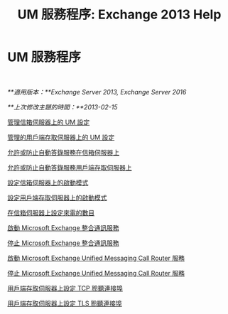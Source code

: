 ﻿---
title: 'UM 服務程序: Exchange 2013 Help'
TOCTitle: UM 服務程序
ms:assetid: 3efa389a-9130-4c02-ab9e-fd4ad5933412
ms:mtpsurl: https://technet.microsoft.com/zh-tw/library/JJ851062(v=EXCHG.150)
ms:contentKeyID: 50553968
ms.date: 05/21/2018
mtps_version: v=EXCHG.150
ms.translationtype: MT
---

# UM 服務程序

 

_**適用版本：**Exchange Server 2013, Exchange Server 2016_

_**上次修改主題的時間：**2013-02-15_

[管理信箱伺服器上的 UM 設定](manage-um-settings-on-a-mailbox-server-exchange-2013-help.md)

[管理的用戶端存取伺服器上的 UM 設定](manage-um-settings-on-a-client-access-server-exchange-2013-help.md)

[允許或防止自動答錄服務在信箱伺服器上](allow-or-prevent-call-answering-on-a-mailbox-server-exchange-2013-help.md)

[允許或防止自動答錄服務用戶端存取伺服器上](allow-or-prevent-call-answering-on-a-client-access-server-exchange-2013-help.md)

[設定信箱伺服器上的啟動模式](configure-the-startup-mode-on-a-mailbox-server-exchange-2013-help.md)

[設定用戶端存取伺服器上的啟動模式](configure-the-startup-mode-on-a-client-access-server-exchange-2013-help.md)

[在信箱伺服器上設定來電的數目](configure-the-number-of-incoming-calls-on-a-mailbox-server-exchange-2013-help.md)

[啟動 Microsoft Exchange 整合通訊服務](start-the-microsoft-exchange-unified-messaging-service-exchange-2013-help.md)

[停止 Microsoft Exchange 整合通訊服務](stop-the-microsoft-exchange-unified-messaging-service-exchange-2013-help.md)

[啟動 Microsoft Exchange Unified Messaging Call Router 服務](start-the-microsoft-exchange-unified-messaging-call-router-service-exchange-2013-help.md)

[停止 Microsoft Exchange Unified Messaging Call Router 服務](stop-the-microsoft-exchange-unified-messaging-call-router-service-exchange-2013-help.md)

[用戶端存取伺服器上設定 TCP 聆聽連接埠](set-the-tcp-listening-port-on-a-client-access-server-exchange-2013-help.md)

[用戶端存取伺服器上設定 TLS 聆聽連接埠](set-the-tls-listening-port-on-a-client-access-server-exchange-2013-help.md)

